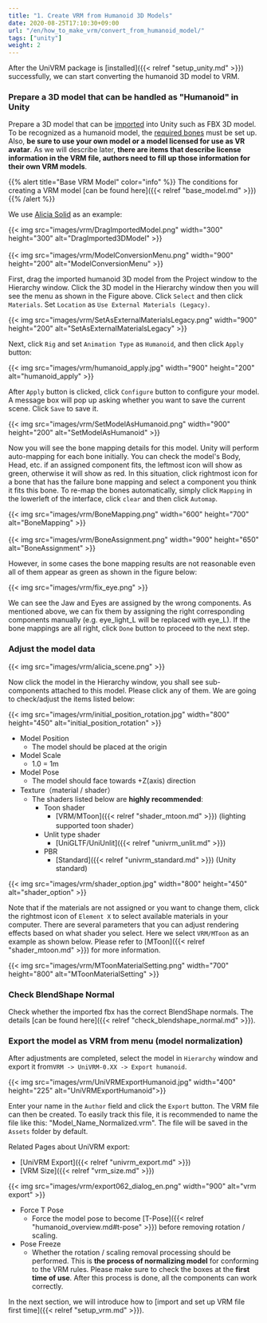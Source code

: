 ```yaml
---
title: "1. Create VRM from Humanoid 3D Models"
date: 2020-08-25T17:10:30+09:00
url: "/en/how_to_make_vrm/convert_from_humanoid_model/"
tags: ["unity"]
weight: 2
---
```


After the UniVRM package is [installed]({{< relref "setup_unity.md" >}}) successfully, we can start converting the humanoid 3D model to VRM. 

### Prepare a 3D model that can be handled as "Humanoid" in Unity
Prepare a 3D model that can be [imported](https://docs.unity3d.com/2019.4/Documentation/Manual/HOWTO-importObject.html) into Unity such as FBX 3D model. To be recognized as a humanoid model, the [required bones](https://github.com/vrm-c/vrm-specification/blob/master/specification/0.0/README.md#defined-bones) must be set up. 
Also, **be sure to use your own model or a model licensed for use as VR avatar**. As we will describe later, **there are items that describe license information in the VRM file, authors need to fill up those information for their own VRM models**.

{{% alert title="Base VRM Model" color="info" %}}
The conditions for creating a VRM model [can be found here]({{< relref "base_model.md" >}})
{{% /alert %}}

We use [Alicia Solid](https://3d.nicovideo.jp/works/td14712) as an example:

{{< img src="images/vrm/DragImportedModel.png" width="300" height="300" alt="DragImported3DModel" >}}
<br>
<br>
{{< img src="images/vrm/ModelConversionMenu.png" width="900" height="200" alt="ModelConversionMenu" >}}

First, drag the imported humanoid 3D model from the Project window to the Hierarchy window. Click the 3D model in the Hierarchy window then you will see the menu as shown in the Figure above. Click `Select` and then click `Materials`. Set `Location` as `Use External Materials (Legacy)`.

{{< img src="images/vrm/SetAsExternalMaterialsLegacy.png" width="900" height="200" alt="SetAsExternalMaterialsLegacy" >}}

Next, click `Rig` and set `Animation Type` as `Humanoid`, and then click `Apply` button:

{{< img src="images/vrm/humanoid_apply.jpg" width="900" height="200" alt="humanoid_apply" >}}

After `Apply` button is clicked, click `Configure` button to configure your model. A message box will pop up asking whether you want to save the current scene. Click `Save` to save it.

{{< img src="images/vrm/SetModelAsHumanoid.png" width="900" height="200" alt="SetModelAsHumanoid" >}}

Now you will see the bone mapping details for this model. Unity will perform auto-mapping for each bone initially. You can check the model's Body, Head, etc. if an assigned component fits, the leftmost icon will show as green, otherwise it will show as red. In this situation, click rightmost icon for a bone that has the failure bone mapping and select a component you think it fits this bone. To re-map the bones automatically, simply click `Mapping` in the lowerleft of the interface, click `clear` and then click `Automap`.

{{< img src="images/vrm/BoneMapping.png" width="600" height="700" alt="BoneMapping" >}}
<br>
<br>
{{< img src="images/vrm/BoneAssignment.png" width="900" height="650" alt="BoneAssignment" >}}

However, in some cases the bone mapping results are not reasonable even all of them appear as green as shown in the figure below:

{{< img src="images/vrm/fix_eye.png" >}}

We can see the Jaw and Eyes are assigned by the wrong components. As mentioned above, we can fix them by assigning the right corresponding components manually (e.g. eye_light_L will be replaced with eye_L). If the bone mappings are all right, click `Done` button to proceed to the next step.

### Adjust the model data
{{< img src="images/vrm/alicia_scene.png" >}}

Now click the model in the Hierarchy window, you shall see sub-components attached to this model. Please click any of them. We are going to check/adjust the items listed below:

{{< img src="images/vrm/initial_position_rotation.jpg" width="800" height="450" alt="initial_position_rotation" >}}

* Model Position
	* The model should be placed at the origin
* Model Scale
	* 1.0 = 1m
* Model Pose
	* The model should face towards +Z(axis) direction
* Texture（material / shader）
    * The shaders listed below are **highly recommended**:
		* Toon shader
			* [VRM/MToon]({{< relref "shader_mtoon.md" >}}) (lighting supported toon shader）
		* Unlit type shader
			* [UniGLTF/UniUnlit]({{< relref "univrm_unlit.md" >}})
		* PBR
			* [Standard]({{< relref "univrm_standard.md" >}}) (Unity standard)

{{< img src="images/vrm/shader_option.jpg" width="800" height="450" alt="shader_option" >}}

Note that if the materials are not assigned or you want to change them, click the rightmost icon of `Element X` to select available materials in your computer. There are several parameters that you can adjust rendering effects based on what shader you select. Here we select `VRM/MToon` as an example as shown below. Please refer to [MToon]({{< relref "shader_mtoon.md" >}}) for more information.

{{< img src="images/vrm/MToonMaterialSetting.png" width="700" height="800" alt="MToonMaterialSetting" >}}

### Check BlendShape Normal

Check whether the imported fbx has the correct BlendShape normals. The details [can be found here]({{< relref "check_blendshape_normal.md" >}}).

### Export the model as VRM from menu (model normalization)

After adjustments are completed, select the model in `Hierarchy` window and export it from``VRM -> UniVRM-0.XX -> Export humanoid``.

{{< img src="images/vrm/UniVRMExportHumanoid.jpg" width="400" height="225" alt="UniVRMExportHumanoid">}}

Enter your name in the `Author` field and click the `Export` button. The VRM file can then be created. To easily track this file, it is recommended to name the file like this: "Model_Name_Normalized.vrm". The file will be saved in the `Assets` folder by default.

Related Pages about UniVRM export:
  * [UniVRM Export]({{< relref "univrm_export.md" >}})
  * [VRM Size]({{< relref "vrm_size.md" >}})

{{< img src="images/vrm/export062_dialog_en.png" width="900" alt="vrm export" >}}

* Force T Pose
    * Force the model pose to become [T-Pose]({{< relref "humanoid_overview.md#t-pose" >}}) before removing rotation / scaling.
* Pose Freeze
    * Whether the rotation / scaling removal processing should be performed. This is **the process of normalizing model** for conforming to the VRM rules. Please make sure to check the boxes at the **first time of use**. After this process is done, all the components can work correctly.

In the next section, we will introduce how to [import and set up VRM file first time]({{< relref "setup_vrm.md" >}}).